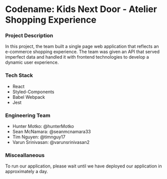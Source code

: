 # Codename: Kids Next Door - Atelier Shopping Experience

### Project Description

In this project, the team built a single page web application that reflects an e-commerce shopping experience. The team was given an API that served imperfect data and handled it with frontend technologies to develop a dynamic user experience.

### Tech Stack

- React
- Styled-Components
- Babel Webpack
- Jest

### Engineering Team

- Hunter Motko: @hunterMotko
- Sean McNamara: @seanmcnamara33
- Tim Nguyen: @timnguy17
- Varun Srinivasan: @varunsrinivasan2

### Misceallaneous

To run our application, please wait until we have deployed our application in approximately a day.